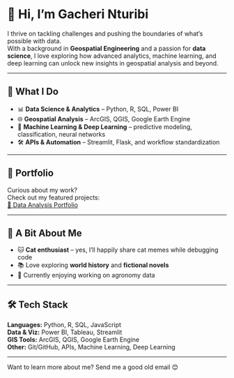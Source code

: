 # 👋 Hi, I’m Gacheri Nturibi  

I thrive on tackling challenges and pushing the boundaries of what’s possible with data.  
With a background in **Geospatial Engineering** and a passion for **data science**, I love exploring how advanced analytics, machine learning, and deep learning can unlock new insights in geospatial analysis and beyond.  

---

## 🎯 What I Do  
- 📊 **Data Science & Analytics** – Python, R, SQL, Power BI  
- 🌐 **Geospatial Analysis** – ArcGIS, QGIS, Google Earth Engine  
- 🤖 **Machine Learning & Deep Learning** – predictive modeling, classification, neural networks  
- 🛠️ **APIs & Automation** – Streamlit, Flask, and workflow standardization  

---

## 📂 Portfolio  
Curious about my work?  
Check out my featured projects:  
[🔗 Data Analysis Portfolio](https://github.com/GacheriNturibi/Data-Analysis-Portfolio)

---

## 🧩 A Bit About Me    
- 🐱 **Cat enthusiast** – yes, I’ll happily share cat memes while debugging code  
- 📚 Love exploring **world history** and **fictional novels**  
- 🌱 Currently enjoying working on agronomy data  

---

## 🛠️ Tech Stack
**Languages:** Python, R, SQL, JavaScript  
**Data & Viz:** Power BI, Tableau, Streamlit  
**GIS Tools:** ArcGIS, QGIS, Google Earth Engine  
**Other:** Git/GitHub, APIs, Machine Learning, Deep Learning  

---
Want to learn more about me? Send me a good old email 😊
